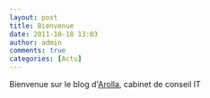 ```yaml
---
layout: post
title: Bienvenue
date: 2011-10-18 13:03
author: admin
comments: true
categories: [Actu]
---
```

Bienvenue sur le blog d'<a href="http://www.arolla.fr">Arolla</a>, cabinet de conseil IT
